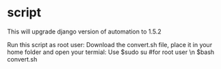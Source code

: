 script
======

This will upgrade django version of automation to 1.5.2

Run this script as root user:
Download the convert.sh file, place it in your home folder and open your termial:
Use
$sudo su                               #for root user \n
$bash convert.sh
